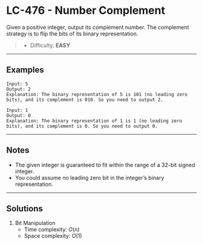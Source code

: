 # LC-476 - Number Complement

Given a positive integer, output its complement number. The complement strategy is to flip the bits of its binary representation.

> * Difficulty: **EASY**

---
## Examples

```
Input: 5
Output: 2
Explanation: The binary representation of 5 is 101 (no leading zero bits), and its complement is 010. So you need to output 2.
```

```
Input: 1
Output: 0
Explanation: The binary representation of 1 is 1 (no leading zero bits), and its complement is 0. So you need to output 0.
```

---
## Notes

* The given integer is guaranteed to fit within the range of a 32-bit signed integer.
* You could assume no leading zero bit in the integer’s binary representation.

---
## Solutions

1. Bit Manipulation
    * Time complexity: $O(n)$
    * Space complexity: $O(1)$